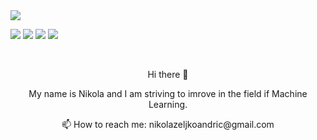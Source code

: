 
<a align="center" href="https://www.linkedin.com/in/nikola-andric-128597179/">
  <img  src="https://img.shields.io/badge/linkedin-%230077B5.svg?&style=for-the-badge&logo=linkedin&logoColor=white" >
</a>

[<img src="https://img.shields.io/badge/linkedin-%230077B5.svg?&style=for-the-badge&logo=linkedin&logoColor=white" />](https://www.linkedin.com/in/nikola-andric-128597179/) [<img src="https://img.shields.io/badge/discord-%237289DA.svg?&style=for-the-badge&logo=discord&logoColor=white" />](https://discord.gg/m2YbK5RN) 
[<img src="https://img.shields.io/badge/website-gray.svg?&style=for-the-badge&logo=square&logoColor=white" />](https://nikolaandro.github.io/Nikola_Andric_Website/)
[<img src="https://img.shields.io/badge/notes-red.svg?&style=for-the-badge&logo=circle&logoColor=white" />](https://nikolaandro.github.io/)

<br>

<p align="center">
Hi there 👋
</r>

<p align="center">
My name is Nikola and I am striving to imrove in the field if Machine Learning.
</p>
<p align="center">
📫 How to reach me: nikolazeljkoandric@gmail.com
</p>
<!--
**NikolaAndro/NikolaAndro** is a ✨ _special_ ✨ repository because its `README.md` (this file) appears on your GitHub profile.

Here are some ideas to get you started:

- 🔭 I’m currently working on ...
- 🌱 I’m currently learning ...
- 👯 I’m looking to collaborate on ...
- 🤔 I’m looking for help with ...
- 💬 Ask me about ...
- 📫 How to reach me: ...
- 😄 Pronouns: ...
- ⚡ Fun fact: ...
-->
